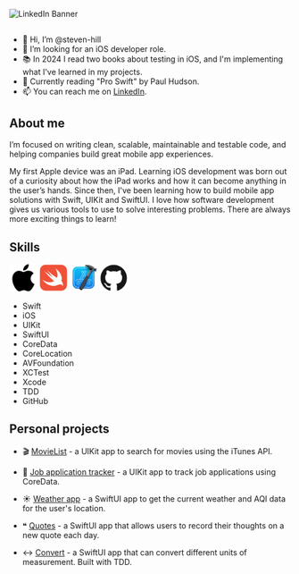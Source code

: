 ![LinkedIn Banner](https://github.com/steven-hill/steven-hill/assets/98730693/b23c070a-1d24-4aa4-bbb6-59088cac9aa9)

## 
- 👋 Hi, I’m @steven-hill
- 🌱 I’m looking for an iOS developer role.
- 📚 In 2024 I read two books about testing in iOS, and I'm implementing what I've learned in my projects.
- 📖 Currently reading "Pro Swift" by Paul Hudson.
- 📫 You can reach me on [LinkedIn](https://www.linkedin.com/in/steven-hill-570913230).


## About me

I’m focused on writing clean, scalable, maintainable and testable code, and helping companies build great mobile app experiences.

My first Apple device was an iPad. Learning iOS development was born out of a curiosity about how the iPad works and how it can become anything in the user’s hands. Since then, I've been learning how to build mobile app solutions with Swift, UIKit and SwiftUI. I love how software development gives us various tools to use to solve interesting problems. There are always more exciting things to learn!


## Skills

<img src="https://github.com/devicons/devicon/blob/master/icons/apple/apple-original.svg" alt="Apple logo" width="50" height="50"> <img src="https://github.com/devicons/devicon/blob/master/icons/swift/swift-original.svg" alt="Swift logo" width="50" height="50"> <img src="https://github.com/devicons/devicon/blob/master/icons/xcode/xcode-original.svg" alt="Xcode logo" width="50" height="50"> <img src="https://github.com/devicons/devicon/blob/master/icons/github/github-original.svg" alt="GitHub logo" width="50" height="50"> 

- Swift
- iOS
- UIKit
- SwiftUI
- CoreData
- CoreLocation
- AVFoundation
- XCTest
- Xcode
- TDD
- GitHub


## Personal projects

- 🎬 [MovieList](https://github.com/steven-hill/MovieList) - a UIKit app to search for movies using the iTunes API.

- 📝 [Job application tracker](https://github.com/steven-hill/Job-application-tracker) - a UIKit app to track job applications using CoreData.
  
- ☀️ [Weather app](https://github.com/steven-hill/Weather-app) - a SwiftUI app to get the current weather and AQI data for the user's location.

- ❝ [Quotes](https://github.com/steven-hill/Quotes) - a SwiftUI app that allows users to record their thoughts on a new quote each day.

- ↔️ [Convert](https://github.com/steven-hill/Convert) - a SwiftUI app that can convert different units of measurement. Built with TDD.
